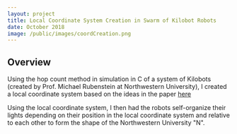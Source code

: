 ```yaml
---
layout: project
title: Local Coordinate System Creation in Swarm of Kilobot Robots
date: October 2018
image: /public/images/coordCreation.png
---
```


## Overview
Using the hop count method in simulation in C of a system of Kilobots (created by Prof. Michael Rubenstein at Northwestern University), I created a local coordinate system based on the ideas in the paper [here](https://pdfs.semanticscholar.org/d8ea/3f18d2f18a69ad774f1ac7cb34ce573d7067.pdf)

Using the local coordinate system, I then had the robots self-organize their lights depending on their position in the local coordinate system and relative to each other to form the shape of the Northwestern University "N".
